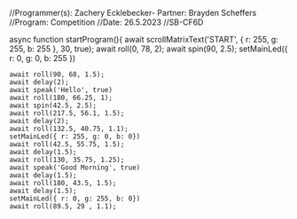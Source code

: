 //Programmer(s): Zachery Ecklebecker- Partner: Brayden Scheffers 
//Program: Competition 
//Date: 26.5.2023 
//SB-CF6D

async function startProgram(){ 
	await scrollMatrixText('START', { r: 255, g: 255, b: 255 }, 30, true);
	await roll(0, 78, 2);
	await spin(90, 2.5); 
	setMainLed({ r: 0, g: 0, b: 255 })
	

	await roll(90, 68, 1.5);
	await delay(2);
	await speak('Hello', true) 
	await roll(180, 66.25, 1); 
 	await spin(42.5, 2.5);
	await roll(217.5, 56.1, 1.5); 
	await delay(2); 
	await roll(132.5, 40.75, 1.1); 
	setMainLed({ r: 255, g: 0, b: 0})
 	await roll(42.5, 55.75, 1.5); 
	await delay(1.5); 
	await roll(130, 35.75, 1.25); 
	await speak('Good Morning', true) 
	await delay(1.5); 
	await roll(180, 43.5, 1.5);
	await delay(1.5); 
	setMainLed({ r: 0, g: 255, b: 0}) 
	await roll(89.5, 29 , 1.1); 

	
	
	
	
	
	
	
	
	
	
	
